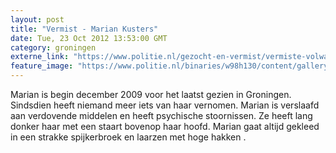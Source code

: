 ```yaml
---
layout: post
title: "Vermist - Marian Kusters"
date: Tue, 23 Oct 2012 13:53:00 GMT
category: groningen
externe_link: "https://www.politie.nl/gezocht-en-vermist/vermiste-volwassenen/2009/december/01-marian-kusters.html"
feature_image: "https://www.politie.nl/binaries/w98h130/content/gallery/politie/vermist/vermiste-volwassenen/2009/december/kusters.jpg"
---
```


Marian is begin december 2009 voor het laatst gezien in Groningen. Sindsdien heeft niemand meer iets van haar vernomen. Marian is verslaafd aan verdovende middelen en heeft psychische stoornissen. Ze heeft lang donker haar met een staart bovenop haar hoofd. Marian gaat altijd gekleed in een strakke spijkerbroek en laarzen met hoge hakken .
